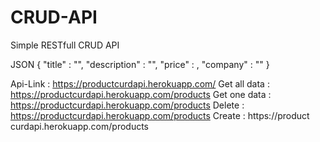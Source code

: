 # CRUD-API
Simple RESTfull CRUD API

JSON
{
     "title" : "<String>",
     "description" : "<string>",
     "price" : <number>,
     "company" : "<string>"
}
  
 Api-Link : https://productcurdapi.herokuapp.com/
Get all data : https://productcurdapi.herokuapp.com/products
Get one data : https://productcurdapi.herokuapp.com/products <product id>
Delete : https://productcurdapi.herokuapp.com/products <product id>
Create : https://product curdapi.herokuapp.com/products
